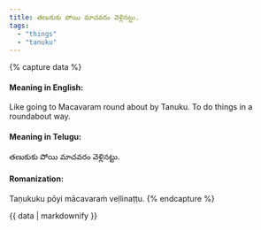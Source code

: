```yaml
---
title: తణుకుకు పోయి మాచవరం వెళ్లినట్టు.
tags:
  - "things"
  - "tanuku"
---
```


{% capture data %}
#### Meaning in English:
Like going to Macavaram round about by Tanuku.
To do things in a roundabout way.

#### Meaning in Telugu:
తణుకుకు పోయి మాచవరం వెళ్లినట్టు.

#### Romanization:
Taṇukuku pōyi mācavaraṁ veḷlinaṭṭu.
{% endcapture %}

{{ data | markdownify }}

